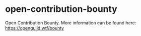 # open-contribution-bounty
Open Contribution Bounty. More information can be found here: https://openguild.wtf/bounty
